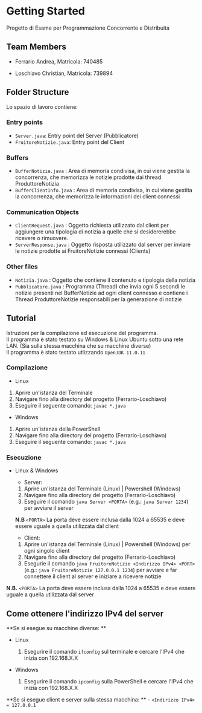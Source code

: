 # Getting Started

Progetto di Esame per Programmazione Concorrente e Distribuita

## Team Members 

- Ferrario Andrea, 
    Matricola: 740485

- Loschiavo Christian,
    Matricola: 739894

## Folder Structure

Lo spazio di lavoro contiene:

### Entry points

- `Server.java`: Entry point del Server (Pubblicatore)
- `FruitoreNotizie.java`: Entry point del Client

### Buffers
- `BufferNotizie.java` : Area di memoria condivisa, in cui viene gestita la concorrenza, che memorizza le notizie prodotte dai thread ProduttoreNotizia
- `BufferClientInfo.java` : Area di memoria condivisa, in cui viene gestita la concorrenza, che memorizza le informazioni dei client connessi

### Communication Objects
- `ClientRequest.java` : Oggetto richiesta utilizzato dal client per aggiungere una tipologia di notizia a quelle che si desidererebbe ricevere o rimuovere.
- `ServerResponse.java` : Oggetto risposta utilizzato dal server per inviare le notizie prodotte ai FruitoreNotizie connessi (Clients)

### Other files
- `Notizia.java` : Oggetto che contiene il contenuto e tipologia della notizia
- `Pubblicatore.java` : Programma (Thread) che invia ogni 5 secondi le notizie presenti nel BufferNotizie ad ogni client connesso e contiene i Thread ProduttoreNotizie responsabili per la generazione di notizie

## Tutorial
Istruzioni per la compilazione ed esecuzione del programma.  
Il programma è stato testato su Windows & Linux Ubuntu sotto una rete LAN. (Sia sulla stessa macchina che su macchine diverse)  
Il programma è stato testato utlizzando `OpenJDK 11.0.11`
    
### Compilazione
- Linux
1. Aprire un'istanza del Terminale
2. Navigare fino alla directory del progetto (Ferrario-Loschiavo)
3. Eseguire il seguente comando: ``` javac *.java ```

- Windows
1. Aprire un'istanza della PowerShell
2. Navigare fino alla directory del progetto (Ferrario-Loschiavo)
3. Eseguire il seguente comando: ``` javac *.java ```


### Esecuzione 
- Linux & Windows
    - Server: 
    1. Aprire un'istanza del Terminale (Linux) | Powershell (Windows)
    2. Navigare fino alla directory del progetto (Ferrario-Loschiavo)
    3. Eseguire il comando ``` java Server <PORTA> ``` (e.g.: ``` java Server 1234 ```) per avviare il server

    **N.B** ``` <PORTA> ``` La porta deve essere inclusa dalla 1024 a 65535 e deve essere uguale a quella utilizzata dal client

    
    - Client:
    1. Aprire un'istanza del Terminale (Linux) | Powershell (Windows) per ogni singolo client
    2. Navigare fino alla directory del progetto (Ferrario-Loschiavo)
    3. Esegurie il comando ``` java FruitoreNotizie <Indirizzo IPv4> <PORT> ``` (e.g.: ``` java FruitoreNotizie 127.0.0.1 1234 ```) per avviare e far connettere il client al server e iniziare a ricevere notizie

**N.B.** ``` <PORTA> ``` La porta deve essere inclusa dalla 1024 a 65535 e deve essere uguale a quella utilizzata dal server
        
## Come ottenere l'indirizzo IPv4 del server
**Se si esegue su macchine diverse: **
- Linux
    1. Esegurire il comando ``` ifconfig ``` sul terminale e cercare l'IPv4 che inizia con 192.168.X.X

- Windows
    1. Esegurire il comando ``` ipconfig ``` sulla PowerShell e cercare l'IPv4 che inizia con 192.168.X.X

**Se si esegue client e server sulla stessa macchina: **
    - ``` <Indirizzo IPv4> = 127.0.0.1 ```
    
    



            
         
                                


